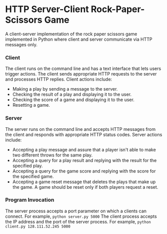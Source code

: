 # HTTP Server-Client Rock-Paper-Scissors Game

A client-server implementation of the rock paper scissors game implemented in Python where client and server communicate via HTTP messages only.
 
### Client
The client runs on the command line and has a text interface that lets users trigger actions. The client sends appropriate HTTP requests to the server and processes HTTP replies. Client actions include:

* Making a play by sending a message to the server.
* Checking the result of a play and displaying it to the user.
* Checking the score of a game and displaying it to the user.
* Resetting a game.

### Server
The server runs on the command line and accepts HTTP messages from the client and responds with appropriate HTTP status codes. Server actions include:

* Accepting a play message and assure that a player isn't able to make two different throws for the same play.
* Accepting a query for a play result and replying with the result for the specified play.
* Accepting a query for the game score and replying with the score for the specified game.
* Accepting a game reset message that deletes the plays that make up the game. A game should be reset only if both players request a reset.

### Program Invocation
The server process accepts a port parameter on which a clients can connect. For example, `python server.py 5000`
The client process accepts the IP address and the port of the server process. For example, `python client.py 128.111.52.245 5000`
